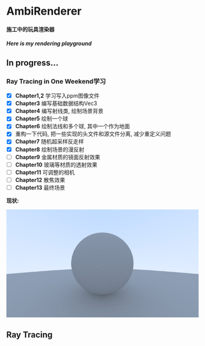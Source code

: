 ﻿# AmbiRenderer
#### 施工中的玩具渲染器

#### *Here is my rendering playground*

## In progress...

### Ray Tracing in One Weekend学习

- [x] **Chapter1,2** 学习写入ppm图像文件
- [x] **Chapter3** 编写基础数据结构Vec3
- [x] **Chapter4** 编写射线类, 绘制场景背景
- [x] **Chapter5** 绘制一个球
- [x] **Chapter6** 绘制法线和多个球, 其中一个作为地面
- [x] 重构一下代码, 把一些实现的头文件和源文件分离, 减少重定义问题
- [x] **Chapter7** 随机超采样反走样
- [x] **Chapter8** 绘制场景的漫反射
- [ ] **Chapter9** 金属材质的镜面反射效果
- [ ] **Chapter10** 玻璃等材质的透射效果
- [ ] **Chapter11** 可调整的相机
- [ ] **Chapter12** 散焦效果
- [ ] **Chapter13** 最终场景

**现状:**

![Result](doc/Chapter8_result.jpg)

## Ray Tracing